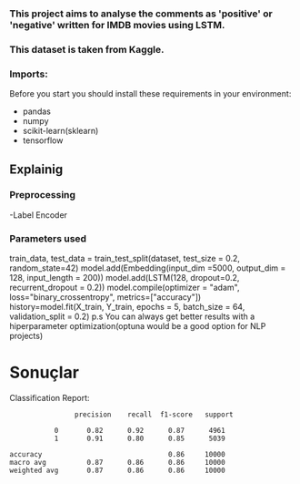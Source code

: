### This project aims to analyse the comments as 'positive' or 'negative' written for IMDB movies using LSTM.
### This dataset is taken from Kaggle.

### Imports:
Before you start you should install these requirements in your environment:
- pandas
- numpy
- scikit-learn(sklearn)
- tensorflow

## Explainig
### Preprocessing
-Label Encoder

### Parameters used
</b>train_data, test_data = train_test_split(dataset, test_size = 0.2, random_state=42)
model.add(Embedding(input_dim =5000, output_dim = 128, input_length = 200))
model.add(LSTM(128, dropout=0.2, recurrent_dropout = 0.2))
model.compile(optimizer = "adam", loss="binary_crossentropy", metrics=["accuracy"])
history=model.fit(X_train, Y_train, epochs = 5, batch_size = 64, validation_split = 0.2)
p.s You can always get better results with a hiperparameter optimization(optuna would be a good option for NLP projects)

# Sonuçlar

Classification Report:

                    precision    recall  f1-score   support

               0       0.82      0.92      0.87      4961
               1       0.91      0.80      0.85      5039

    accuracy                               0.86     10000
    macro avg          0.87      0.86      0.86     10000
    weighted avg       0.87      0.86      0.86     10000









